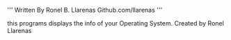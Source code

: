 '''
Written By Ronel B. Llarenas
Github.com/llarenas
'''

this programs displays the info of your Operating System.
Created by Ronel Llarenas